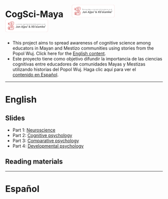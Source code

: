 # CogSci-Maya &ensp; <img src="./img/csm_logo_en.png" width=auto height="40"> &ensp; <img src="./img/csm_logo_es.png" width=auto height="40">
- This project aims to spread awareness of cognitive science among educators in Mayan and Mestizo communities using stories from the Popol Wuj. Click here for the [English content](#english). 
- Este proyecto tiene como objetivo difundir la importancia de las ciencias cognitivas entre educadores de comunidades Mayas y Mestizas utilizando historias del Popol Wuj. Haga clic aquí para ver el [contenido en Español](#espa%C3%B1ol).

---

# English  
## Slides
- Part 1: [Neuroscience](https://github.com/smy1/cogsci-maya/tree/main/slides/L1_en_neuroscience.pdf)
- Part 2: [Cognitive psychology](https://github.com/smy1/cogsci-maya/tree/main/slides/L2_en_cognitive.pdf)
- Part 3: [Comparative psychology](https://github.com/smy1/cogsci-maya/tree/main/slides/L3_en_comparative.pdf)
- Part 4: [Developmental psychology](https://github.com/smy1/cogsci-maya/tree/main/slides/L4_en_developmental.pdf)
## Reading materials

---

# Español 
